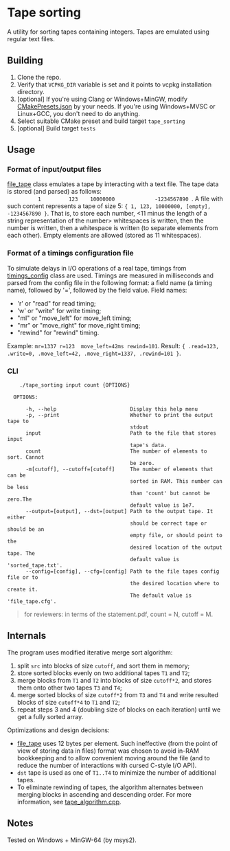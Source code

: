 # Tape sorting
A utility for sorting tapes containing integers.
Tapes are emulated using regular text files.


## Building
1. Clone the repo.
2. Verify that `VCPKG_DIR` variable is set and it points to vcpkg installation directory.
3. \[optional\] If you're using Clang or Windows+MinGW, modify [CMakePresets.json](CMakePresets.json) by your needs.
If you're using Windows+MVSC or Linux+GCC, you don't need to do anything.
4. Select suitable CMake preset and build target `tape_sorting`
5. \[optional\] Build target `tests`


## Usage
### Format of input/output files
[file_tape](file_tape.h) class emulates a tape by interacting with a text file.
The tape data is stored (and parsed) as follows:
<code>&nbsp;&nbsp;&nbsp;&nbsp;&nbsp;&nbsp;&nbsp;&nbsp;&nbsp;&nbsp;1&nbsp;&nbsp;&nbsp;&nbsp;&nbsp;&nbsp;&nbsp;&nbsp;&nbsp;123&nbsp;&nbsp;&nbsp;&nbsp;10000000&nbsp;&nbsp;&nbsp;&nbsp;&nbsp;&nbsp;&nbsp;&nbsp;&nbsp;&nbsp;&nbsp;&nbsp;&nbsp;-1234567890&nbsp;</code>.
A file with such content represents a tape of size 5: `{ 1, 123, 10000000, [empty], -1234567890 }`.
That is, to store each number,
<11 minus the length of a string representation of the number> whitespaces is written,
then the number is written, then a whitespace is written (to separate elements from each other).
Empty elements are allowed (stored as 11 whitespaces).

### Format of a timings configuration file
To simulate delays in I/O operations of a real tape, timings from [timings_config](file_tape.h) class are used.
Timings are measured in milliseconds and parsed from the config file in the following format:
a field name (a timing name), followed by '=', followed by the field value.
Field names:
* 'r' or "read" for read timing;
* 'w' or "write" for write timing;
* "ml" or "move_left" for move_left timing;
* "mr" or "move_right" for move_right timing;
* "rewind" for "rewind" timing.

Example: `mr=1337 r=123  move_left=42ms rewind=101`.
Result: `{ .read=123, .write=0, .move_left=42, .move_right=1337, .rewind=101 }`.

### CLI
```
    ./tape_sorting input count {OPTIONS}

  OPTIONS:

      -h, --help                        Display this help menu
      -p, --print                       Whether to print the output tape to
                                        stdout
      input                             Path to the file that stores input
                                        tape's data.
      count                             The number of elements to sort. Cannot
                                        be zero.
      -m[cutoff], --cutoff=[cutoff]     The number of elements that can be
                                        sorted in RAM. This number can be less
                                        than 'count' but cannot be zero.The
                                        default value is 1e7.
      --output=[output], --dst=[output] Path to the output tape. It either
                                        should be correct tape or should be an
                                        empty file, or should point to the
                                        desired location of the output tape. The
                                        default value is 'sorted_tape.txt'.
      --config=[config], --cfg=[config] Path to the file tapes config file or to
                                        the desired location where to create it.
                                        The default value is 'file_tape.cfg'.
```

> for reviewers: in terms of the statement.pdf, count = N, cutoff = M.


## Internals

The program uses modified iterative merge sort algorithm:
1. split `src` into blocks of size `cutoff`, and sort them in memory;
2. store sorted blocks evenly on two additional tapes `T1` and `T2`;
3. merge blocks from `T1` and `T2` into blocks of size `cutoff*2`, and stores them onto other two tapes `T3` and `T4`;
4. merge sorted blocks of size `cutoff*2` from `T3` and `T4` and write resulted blocks of size `cutoff*4` to `T1` and `T2`;
5. repeat steps 3 and 4 (doubling size of blocks on each iteration) until we get a fully sorted array.

Optimizations and design decisions:
* [file_tape](file_tape.h) uses 12 bytes per element. Such ineffective (from the point of view of storing data in files)
format was chosen to avoid in-RAM bookkeeping and to allow convenient moving around the file
(and to reduce the number of interactions with cursed C-style I/O API).
* `dst` tape is used as one of `T1..T4` to minimize the number of additional tapes.
* To eliminate rewinding of tapes, the algorithm alternates between merging blocks in ascending and descending order. 
For more information, see [tape_algorithm.cpp](tape_algorithm.cpp).


## Notes
Tested on Windows + MinGW-64 (by msys2).
